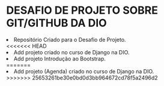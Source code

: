# DESAFIO DE PROJETO SOBRE GIT/GITHUB DA DIO

<li> Repositório Criado para o Desafio de Projeto.</li>
<<<<<<< HEAD
<li> Add projeto criado no curso de Django na DIO.</li>
<li> Add projeto Introdução ao Bootstrap.</li>
=======
<li> Add projeto (Agenda) criado no curso de Django na DIO.</li>
>>>>>>> 25653261be30e0bd0d3bb964672cd78f5a2496d2
